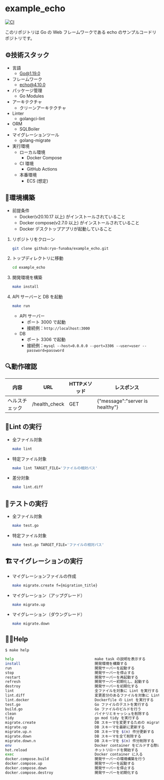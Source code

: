 # example_echo

[![CI](https://github.com/ryo-funaba/example-echo/actions/workflows/ci.yml/badge.svg)](https://github.com/ryo-funaba/example-echo/actions/workflows/ci.yml)

このリポジトリは Go の Web フレームワークである echo のサンプルコードリポジトリです。

## ⚙️技術スタック

- 言語
  - Go@1.19.0
- フレームワーク
  - echo@4.10.0
- パッケージ管理
  - Go Modules
- アーキテクチャ
  - クリーンアーキテクチャ
- Linter
  - golangci-lint
- ORM
  - SQLBoiler
- マイグレーションツール
  - golang-migrate
- 実行環境
  - ローカル環境
    - Docker Compose
  - CI 環境
    - GitHub Actions
  - 本番環境
    - ECS (想定)

## 🔨環境構築

- 前提条件
  - Docker(v20.10.17 以上) がインストールされていること
  - Docker compose(v2.7.0 以上) がインストールされていること
  - Docker デスクトップアプリが起動していること

1. リポジトリをクローン

   ```bash
   git clone github:ryo-funaba/example_echo.git
   ```

2. トップディレクトリに移動

   ```bash
   cd example_echo
   ```

3. 開発環境を構築

   ```bash
   make install
   ```

4. API サーバーと DB を起動

   ```bash
   make run
   ```

   - API サーバー
     - ポート 3000 で起動
     - 接続例：`http://localhost:3000`
   - DB
     - ポート 3306 で起動
     - 接続例：`mysql --host=0.0.0.0 --port=3306 --user=user --password=password`

## 🔍動作確認

|内容|URL|HTTPメソッド|レスポンス|
|----|----|----|----|
|ヘルスチェック|/health_check|GET|{"message":"server is healthy"}|

## 💅Lint の実行

- 全ファイル対象

  ```bash
  make lint
  ```

- 特定ファイル対象

  ```bash
  make lint TARGET_FILE='ファイルの相対パス'
  ```

- 差分対象

  ```bash
  make lint.diff
  ```

## 🧪テストの実行

- 全ファイル対象

  ```bash
  make test.go
  ```

- 特定ファイル対象

  ```bash
  make test.go TARGET_FILE='ファイルの相対パス'
  ```

## 🏗️マイグレーションの実行

- マイグレーションファイルの作成

  ```bash
  make migrate.create f={migration_title}
  ```

- マイグレーション（アップグレード）

  ```bash
  make migrate.up
  ```

- マイグレーション（ダウングレード）

  ```bash
  make migrate.down
  ```

## 💁‍♂️Help

```bash
$ make help

help                                     make task の説明を表示する
install                                  開発環境を構築する
run                                      開発サーバーを起動する
stop                                     開発サーバーを停止する
restart                                  開発サーバーを再起動する
refresh                                  開発サーバー初期化し、起動する
destroy                                  開発サーバーを初期化する
lint                                     全ファイルを対象に Lint を実行する
lint.diff                                変更差分のあるファイルを対象に Lint を実行する
lint.docker                              Dockerfile の Lint を実行する
test.go                                  Go ファイルのテストを実行する
build.go                                 Go ファイルのビルドを行う
clean                                    バイナリとキャッシュを削除する
tidy                                     go mod tidy を実行する
migrate.create                           DB スキーマを変更するための migration ファイルを作成する
migrate.up                               DB スキーマを最新に更新する
migrate.up.n                             DB スキーマを $(n) 件分更新する
migrate.down                             DB スキーマを全て削除する
migrate.down.n                           DB スキーマを $(n) 件分削除する
env                                      Docker container をビルドする際に必要な環境変数を設定する
hot.reload                               ホットリロードを開始する
exec                                     Docker container に入る
docker.compose.build                     開発サーバーの環境構築を行う
docker.compose.up                        開発サーバーを起動する
docker.compose.down                      開発サーバーを停止する
docker.compose.destroy                   開発サーバーを初期化する
```
